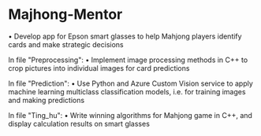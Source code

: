 # Majhong-Mentor
•	Develop app for Epson smart glasses to help Mahjong players identify cards and make strategic decisions

In file "Preprocessing":
•	Implement image processing methods in C++ to crop pictures into individual images for card predictions

In file "Prediction":
•	Use Python and Azure Custom Vision service to apply machine learning multiclass classification models, i.e. for training images and making predictions

In file "Ting_hu":
•	Write winning algorithms for Mahjong game in C++, and display calculation results on smart glasses

